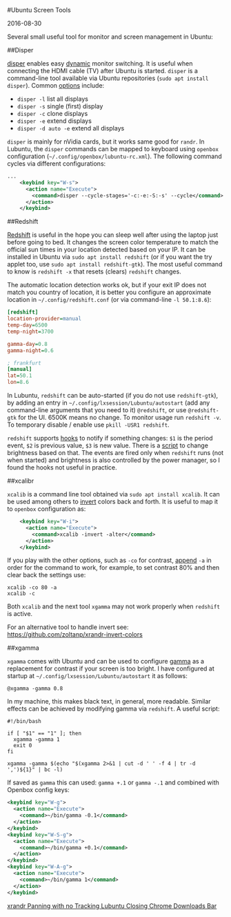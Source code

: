 #Ubuntu Screen Tools

2016-08-30

<!--- tags: linux -->

Several small useful tool for monitor and screen management in Ubuntu:

##Disper

[disper](http://willem.engen.nl/projects/disper/) enables easy [dynamic](https://help.ubuntu.com/community/DynamicMultiMonitor) monitor switching. It is useful when connecting the HDMI cable (TV) after Ubuntu is started. `disper` is a command-line tool available via Ubuntu repositories (`sudo apt install disper`). Common [options](http://manpages.ubuntu.com/manpages/xenial/man1/disper.1.html) include:

* `disper -l` list all displays
* `disper -s` single (first) display
* `disper -c` clone displays
* `disper -e` extend displays
* `disper -d auto -e` extend all displays

`disper` is mainly for nVidia cards, but it works same good for `randr`. In Lubuntu, the `disper` commands can be mapped to keyboard using `openbox` configuration (`~/.config/openbox/lubuntu-rc.xml`). The following command cycles via different configurations:

```xml
...
    <keybind key="W-s">
      <action name="Execute">
        <command>disper --cycle-stages='-c:-e:-S:-s' --cycle</command>
      </action>
    </keybind>
```

##Redshift

[Redshift](http://jonls.dk/redshift/) is useful in the hope you can sleep well after using the laptop just before going to bed. It changes the screen color temperature to match the official sun times in your location detected based on your IP. It can be installed in Ubuntu via `sudo apt install redshift` (or if you want the try applet too, use `sudo apt install redshift-gtk`). The most useful command to know is `redshift -x` that resets (clears) `redshift` changes.

The automatic location detection works ok, but if your exit IP does not match you country of location, it is better you configure an approximate location in `~/.config/redshift.conf` (or via command-line `-l 50.1:8.6`):

```ini
[redshift]
location-provider=manual
temp-day=6500
temp-night=3700

gamma-day=0.8
gamma-night=0.6

; frankfurt
[manual]
lat=50.1
lon=8.6
```

In Lubuntu, `redshift` can be auto-started (if you do not use `redshift-gtk`), by adding an entry in `~/.config/lxsession/Lubuntu/autostart` (add any command-line arguments that you need to it) `@redshift`, or use `@redshift-gtk` for the UI. 6500K means no change. To monitor usage run `redshift -v`. To temporary disable / enable use `pkill -USR1 redshift`. 

`redshift` supports [hooks](http://jonls.dk/2015/01/redshift-1-10-released/) to notify if something changes: `$1` is the period event, `$2` is previous value, `$3` is new value. There is a [script](https://wiki.archlinux.org/index.php/Redshift#Use_real_screen_brightness) to change brightness based on that. The events are fired only when `redshift` runs (not when started) and brightness is also controlled by the power manager, so I found the hooks not useful in practice.

##xcalibr

`xcalib` is a command line tool obtained via `sudo apt install xcalib`. It can be used among others to [invert](https://bbs.archlinux.org/viewtopic.php?id=89218) colors back and forth. It is useful to map it to `openbox` configuration as:

```xml
    <keybind key="W-i">
      <action name="Execute">
        <command>xcalib -invert -alter</command>
      </action>
    </keybind>
```

If you play with the other options, such as `-co` for contrast, [append](https://bugzilla.redhat.com/show_bug.cgi?id=783562) `-a` in order for the command to work, for example, to set contrast 80% and then clear back the settings use:

```
xcalib -co 80 -a
xcalib -c
```

Both `xcalib` and the next tool `xgamma` may not work properly when `redshift` is active.

For an alternative tool to handle invert see: https://github.com/zoltanp/xrandr-invert-colors

##xgamma

`xgamma` comes with Ubuntu and can be used to configure [gamma](http://askubuntu.com/questions/9248/is-there-a-software-utility-to-adjust-screen-gamma-brightness-contrast) as a replacement for contrast if your screen is too bright. I have configured at startup at `~/.config/lxsession/Lubuntu/autostart` it as follows:

```
@xgamma -gamma 0.8
```

In my machine, this makes black text, in general, more readable. Similar effects can be achieved by modifying gamma via `redshift`. A useful script:

```
#!/bin/bash

if [ "$1" == "1" ]; then
  xgamma -gamma 1
  exit 0
fi

xgamma -gamma $(echo "$(xgamma 2>&1 | cut -d ' ' -f 4 | tr -d ',')${1}" | bc -l)
```

If saved as `gamma` this can used: `gamma +.1` or `gamma -.1` and combined with Openbox config keys:

```xml
<keybind key="W-g">
  <action name="Execute">
    <command>~/bin/gamma -0.1</command>
  </action>
</keybind>
<keybind key="W-S-g">
  <action name="Execute">
    <command>~/bin/gamma +0.1</command>
  </action>
</keybind>
<keybind key="W-A-g">
  <action name="Execute">
    <command>~/bin/gamma 1</command>
  </action>
</keybind>
```

<ins class='nfooter'><a rel='prev' id='fprev' href='#blog/2016/2016-10-02-xrandr-Panning-with-no-Tracking.md'>xrandr Panning with no Tracking</a> <a rel='next' id='fnext' href='#blog/2016/2016-08-02-Lubuntu-Closing-Chrome-Downloads-Bar.md'>Lubuntu Closing Chrome Downloads Bar</a></ins>
